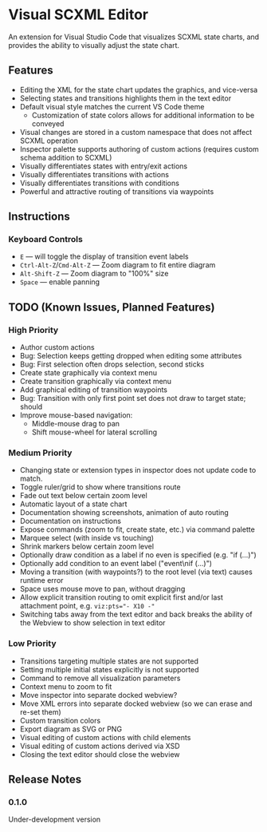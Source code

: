 # Visual SCXML Editor

An extension for Visual Studio Code that visualizes SCXML state charts,
and provides the ability to visually adjust the state chart.


## Features

* Editing the XML for the state chart updates the graphics, and vice-versa
* Selecting states and transitions highlights them in the text editor
* Default visual style matches the current VS Code theme
  * Customization of state colors allows for additional information to be conveyed
* Visual changes are stored in a custom namespace that does not affect SCXML operation
* Inspector palette supports authoring of custom actions (requires custom schema addition to SCXML)
* Visually differentiates states with entry/exit actions
* Visually differentiates transitions with actions
* Visually differentiates transitions with conditions
* Powerful and attractive routing of transitions via waypoints


## Instructions

### Keyboard Controls

* `E` — will toggle the display of transition event labels
* `Ctrl-Alt-Z`/`Cmd-Alt-Z` — Zoom diagram to fit entire diagram
* `Alt-Shift-Z` — Zoom diagram to "100%" size
* `Space` — enable panning


## TODO (Known Issues, Planned Features)

### High Priority

* Author custom actions
* Bug: Selection keeps getting dropped when editing some attributes
* Bug: First selection often drops selection, second sticks
* Create state graphically via context menu
* Create transition graphically via context menu
* Add graphical editing of transition waypoints
* Bug: Transition with only first point set does not draw to target state; should
* Improve mouse-based navigation:
  * Middle-mouse drag to pan
  * Shift mouse-wheel for lateral scrolling


### Medium Priority

* Changing state or extension types in inspector does not update code to match.
* Toggle ruler/grid to show where transitions route
* Fade out text below certain zoom level
* Automatic layout of a state chart
* Documentation showing screenshots, animation of auto routing
* Documentation on instructions
* Expose commands (zoom to fit, create state, etc.) via command palette
* Marquee select (with inside vs touching)
* Shrink markers below certain zoom level
* Optionally draw condition as a label if no even is specified (e.g. "if (…)")
* Optionally add condition to an event label ("event\nif (…)")
* Moving a transition (with waypoints?) to the root level (via text) causes runtime error
* Space uses mouse move to pan, without dragging
* Allow explicit transition routing to omit explicit first and/or last attachment point, e.g.
  `viz:pts="- X10 -"`
* Switching tabs away from the text editor and back breaks the ability of the Webview to show
  selection in text editor


### Low Priority

* Transitions targeting multiple states are not supported
* Setting multiple initial states explicitly is not supported
* Command to remove all visualization parameters
* Context menu to zoom to fit
* Move inspector into separate docked webview?
* Move XML errors into separate docked webview (so we can erase and re-set them)
* Custom transition colors
* Export diagram as SVG or PNG
* Visual editing of custom actions with child elements
* Visual editing of custom actions derived via XSD
* Closing the text editor should close the webview


## Release Notes

### 0.1.0

Under-development version
